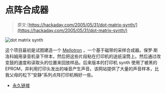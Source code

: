 # 点阵合成器

> 原文:[https://hackaday.com/2005/05/31/dot-matrix-synth/](https://hackaday.com/2005/05/31/dot-matrix-synth/)

![dot matrix synth](../Images/7d5acb2f51cb4f95c4e7bb2279ba25f9.png)

这个项目最初是试图建造一个 [Mellotron](http://musicthing.blogspot.com/2005/05/skellotron-see-through-mellotron.html) ，一个基于磁带的采样合成器。保罗·斯洛科姆用录音机录下样本，然后把这些片段粘在打印机的送纸滚筒上。然后通过改变鼓的速度和读取头的位置来回放样品。后来版本的打印机 synth 使用了被黑的 EPROM，并利用打印头发出的噪音产生声音。该网站提供了大量的声音样本，比我父母的松下“安静”系列点阵打印机稍好一些。

*   [永久链接](http://qotile.net/dotmatrix.html)